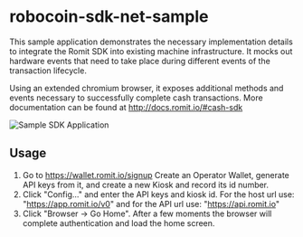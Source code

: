 # robocoin-sdk-net-sample

This sample application demonstrates the necessary implementation details to integrate the Romit SDK into existing machine infrastructure.  It mocks out hardware events that need to take place during different events of the transaction lifecycle.

Using an extended chromium browser, it exposes additional methods and events necessary to successfully complete cash transactions.  More documentation can be found at http://docs.romit.io/#cash-sdk

![Sample SDK Application](https://robocoinkiosk.files.wordpress.com/2015/04/romit.png)

## Usage
1. Go to https://wallet.romit.io/signup  Create an Operator Wallet, generate API keys from it, and create a new Kiosk and record its id number.
2. Click "Config..." and enter the API keys and kiosk id.  For the host url use: "https://app.romit.io/v0" and for the API url use: "https://api.romit.io"
3. Click "Browser -> Go Home".  After a few moments the browser will complete authentication and load the home screen.
